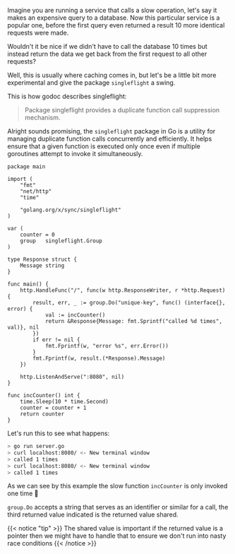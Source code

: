 Imagine you are running a service that calls a slow operation, let's say it makes an expensive query to a database. Now this particular service is a popular one, before the first query even returned a result 10 more identical requests were made.

Wouldn't it be nice if we didn't have to call the database 10 times but instead return the data we get back from the first request to all other requests?

Well, this is usually where caching comes in, but let's be a little bit more experimental and give the package `singleflight` a swing.

This is how godoc describes singleflight:

> Package singleflight provides a duplicate function call suppression mechanism.

Alright sounds promising, the `singleflight` package in Go is a utility for managing duplicate function calls concurrently and efficiently. It helps ensure that a given function is executed only once even if multiple goroutines attempt to invoke it simultaneously.

```golang
package main

import (
    "fmt"
    "net/http"
    "time"

    "golang.org/x/sync/singleflight"
)

var (
    counter = 0
    group   singleflight.Group
)

type Response struct {
    Message string
}

func main() {
    http.HandleFunc("/", func(w http.ResponseWriter, r *http.Request) {
        result, err, _ := group.Do("unique-key", func() (interface{}, error) {
            val := incCounter()
            return &Response{Message: fmt.Sprintf("called %d times", val)}, nil
        })
        if err != nil {
            fmt.Fprintf(w, "error %s", err.Error())
        }
        fmt.Fprintf(w, result.(*Response).Message)
    })

    http.ListenAndServe(":8080", nil)
}

func incCounter() int {
    time.Sleep(10 * time.Second)
    counter = counter + 1
    return counter
}
```

Let's run this to see what happens:
```bash
> go run server.go
> curl localhost:8080/ <- New terminal window
> called 1 times
> curl localhost:8080/ <- New terminal window
> called 1 times
```

As we can see by this example the slow function `incCounter` is only invoked one time :rocket:

`group.Do` accepts a string that serves as an identifier or similar for a call, the third returned value indicated is the returned value shared.

{{< notice "tip" >}}
The shared value is important if the returned value is a pointer then we might have to handle that to ensure we don't run into nasty race conditions
{{< /notice >}}
